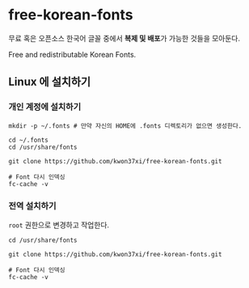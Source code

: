 # free-korean-fonts
무료 혹은 오픈소스 한국어 글꼴 중에서 **복제 및 배포**가 가능한 것들을 모아둔다.

Free and redistributable Korean Fonts.

## Linux 에 설치하기
### 개인 계정에 설치하기
```
mkdir -p ~/.fonts # 만약 자신의 HOME에 .fonts 디렉토리가 없으면 생성한다.

cd ~/.fonts
cd /usr/share/fonts

git clone https://github.com/kwon37xi/free-korean-fonts.git

# Font 다시 인덱싱
fc-cache -v
```
### 전역 설치하기
`root` 권한으로 변경하고 작업한다.
```
cd /usr/share/fonts

git clone https://github.com/kwon37xi/free-korean-fonts.git

# Font 다시 인덱싱
fc-cache -v
```
